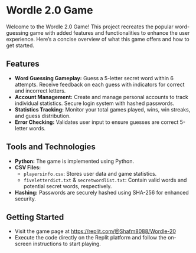 # Wordle 2.0 Game

Welcome to the Wordle 2.0 Game! This project recreates the popular word-guessing game with added features and functionalities to enhance the user experience. Here’s a concise overview of what this game offers and how to get started.

## Features

- **Word Guessing Gameplay:** Guess a 5-letter secret word within 6 attempts. Receive feedback on each guess with indicators for correct and incorrect letters.
- **Account Management:** Create and manage personal accounts to track individual statistics. Secure login system with hashed passwords.
- **Statistics Tracking:** Monitor your total games played, wins, win streaks, and guess distribution.
- **Error Checking:** Validates user input to ensure guesses are correct 5-letter words.

## Tools and Technologies

- **Python:** The game is implemented using Python.
- **CSV Files:**
  - `playersinfo.csv`: Stores user data and game statistics.
  - `fiveletterdict.txt` & `secretwordlist.txt`: Contain valid words and potential secret words, respectively.
- **Hashing:** Passwords are securely hashed using SHA-256 for enhanced security.

## Getting Started 

- Visit the game page at https://replit.com/@Shafm8088/Wordle-20
- Execute the code directly on the Replit platform and follow the on-screen instructions to start playing.


